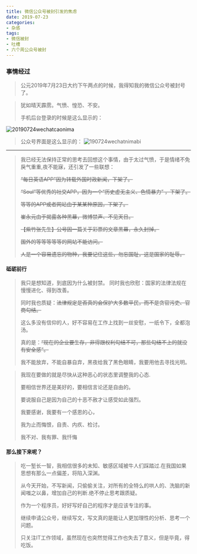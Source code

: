 ```yaml
---
title: 微信公众号被封引发的焦虑
date: 2019-07-23
categories:
- 杂感
tags: 
- 微信被封
- 吐槽
- 六个周公众号被封
---
```


### 事情经过
> 公元2019年7月23日大约下午两点的时候，我得知我的微信公众号被封号了。

> 犹如晴天霹雳。气愤、惶恐、不安。
>
> 手机后台登录的时候是这么显示的：
> <!-- more -->
![20190724wechatcaonima](http://img.liugezhou.online/20190724wechatcaonima.jpg)

>公众号界面是这么显示的：
![190724wechatnimabi](http://img.liugezhou.online/190724wechatnimabi.jpg)

---
> 我已经无法保持正常的思考去回想这个事情，由于太过气愤，于是情绪不免戾气重重,夜不能寐，还引发了一些联想：
>
> ~~“每日英语APP”因为转载外国时政新闻，下架了。~~
>
> ~~“Soul”等优秀的社交APP，因为一个“历史虚无主义、色情暴力” ，下架了。~~
>
> ~~等等的APP或者网站由于某某种原因，下架了。~~
> 
> ~~崔永元由于揭露各种黑幕，微博禁声、不见天日。~~
>
> ~~【紫竹张先生】公号因一篇关于彩票的文章黑幕，永久封掉。~~
>
> ~~国外的等等等等等的网站不能访问。~~
> 
> ~~人是一个容易遗忘的物种，我要记住这些，勿忘国耻，这是国家的耻辱。~~

#### 砥砺前行
> 我只是想知道，到底因为什么被封禁。
> 同时我也欣慰：国家的法律法规在慢慢进化、得到改善。
> 
> 同时我也质疑：~~法律规定是否真的会保护大多数平民，而不是贪官污吏、官商勾结。~~
> 
> 这么多没有信仰的人，好不容易在工作上找到一丝安慰，一纸令下，全都泡汤。
> 
> 真的是：~~“现在的企业要生存，非得跟权利勾结不可，那些勾结不上的就没有安全感”。~~
> 
> 我不能放弃，不能自暴自弃，黑夜给我了黑色眼睛，我要用他去寻找光明。

> 我现在要做的就是尽快从这种恶心的状态里调整我的心态.
> 
> 要相信世界还是美好的，要相信言论还是自由的。  
> 
> 要说服自己是因为自己的十恶不赦才让感受如此强烈。
> 
> 我要感谢，我要有一个感恩的心， 
> 
> 我为止而悔恨，自责、内疚、检讨。
> 
> 我不对、我有罪、我忏悔  

#### 那么接下来呢？

> 吃一堑长一智，我相信很多的未知、敏感区域被牛人们踩踏过.在我国如果思想有那么一点偏差，将陷入深渊。
> 
> 从今天开始，不写新闻，只偷偷关注，对所有的全特么的哄人的、洗脑的新闻嗤之以鼻，增加自己的判断.绝不停止思考跟质疑。
> 
> 作为一个程序员，好好写好自己的程序才是应该专注的事。
> 
> 继续申请公众号，继续写文，写文真的是能让人更加理性的分析、思考一个问题。  
>
> 只关注IT工作领域，虽然现在也突然觉得工作也失去了意义，但是毕竟，得吃饭。



